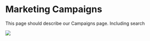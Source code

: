# Marketing Campaigns

This page should describe our Campaigns page. Including search

![](images/marketing_campaigns.png)
